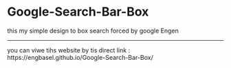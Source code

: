 
# Google-Search-Bar-Box
this my simple design to box search forced by google Engen
<hr>
you can viwe tihs website by tis direct link : https://engbasel.github.io/Google-Search-Bar-Box/
